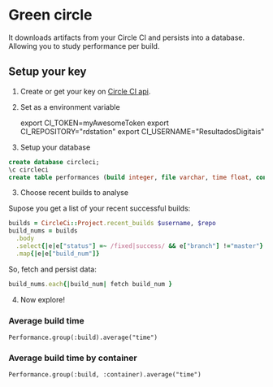 # Green circle


It downloads artifacts from your Circle CI and persists into a database.
Allowing you to study performance per build.

## Setup your key

1. Create or get your key on [Circle CI api](https://circleci.com/account/api).
2. Set as a environment variable

    export CI_TOKEN=myAwesomeToken
    export CI_REPOSITORY="rdstation"
    export CI_USERNAME="ResultadosDigitais"

3. Setup your database
 
```sql
create database circleci;
\c circleci
create table performances (build integer, file varchar, time float, container integer)
```

3. Choose recent builds to analyse

Supose you get a list of your recent successful builds:

```ruby
builds = CircleCi::Project.recent_builds $username, $repo
build_nums = builds
  .body
  .select{|e|e["status"] =~ /fixed|success/ && e["branch"] !="master"}
  .map{|e|e["build_num"]}
```

So, fetch and persist data:

```ruby
build_nums.each{|build_num| fetch build_num }
```

4. Now explore!

### Average build time

```
Performance.group(:build).average("time")
```

### Average build time by container

```
Performance.group(:build, :container).average("time")
```